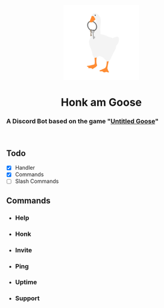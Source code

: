 <div align="center">
    <img src="./src/data/goose.svg" width="200px"></img>
    <h1>Honk am Goose</h1>
</div>

### A Discord Bot based on the game "[Untitled Goose](https://goose.game/)"
<br>

## Todo
- [x] Handler
- [x] Commands
- [ ] Slash Commands 

## Commands
- ### Help
- ### Honk
- ### Invite
- ### Ping
- ### Uptime
- ### Support

